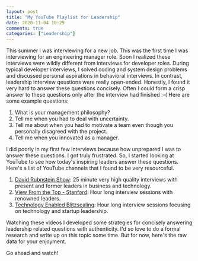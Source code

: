 ```yaml
---
layout: post
title: "My YouTube Playlist for Leadership"
date: 2020-11-04 10:29
comments: true
categories: ["Leadership"]
---
```


This summer I was interviewing for a new job. This was the first time I was interviewing for an engineering manager role. Soon I realized  these interviews were wildly different from interviews for developer roles. During typical developer interviews, I solved coding and system design problems and discussed personal aspirations in behavioral interviews. In contrast, leadership interview qeustions were really open-ended. Honestly, I found it very hard to answer these questions concisely. Often I could form a crisp answer to these questions only after the interview had finished :-( Here are some example questions:

1. What is your management philosophy?
2. Tell me when you had to deal with uncertainty.
3. Tell me about when you had to motivate a team even though you personally disagreed with the project.
4. Tell me when you innovated as a manager.

I did poorly in my first few interviews because how unprepared I was to answer these questions. I got truly frustrated. So, I started looking at YouTube to see how today's inspiring leaders answer these questions. Here's a list of YouTube channels that I found to be very resourceful.

1. [David Rubnstein Show](https://www.youtube.com/c/DavidRubenstein/videos?view=0&sort=p&shelf_id=8): 25 minute very high quality interviews with present and former leaders in business and technology.
2. [View From the Top - Stanford](https://www.youtube.com/playlist?list=PLxq_lXOUlvQAwaY_9K4ZFH9Xdar9WzCaL): Hour long interview sessions with renowned leaders.
3. [Technology Enabled Blitzscaling](https://www.youtube.com/playlist?list=PLnsTB8Q5VgnVzh1S-VMCXiuwJglk5AV--): Hour long interview sessions focusing on technology and startup leadership.

Watching these videos I developed some strategies for concisely answering leadership related questions with authenticity. I'd so love to do a formal research and write up on this topic some time. But for now, here's the raw data for your enjoyment. 

Go ahead and watch!